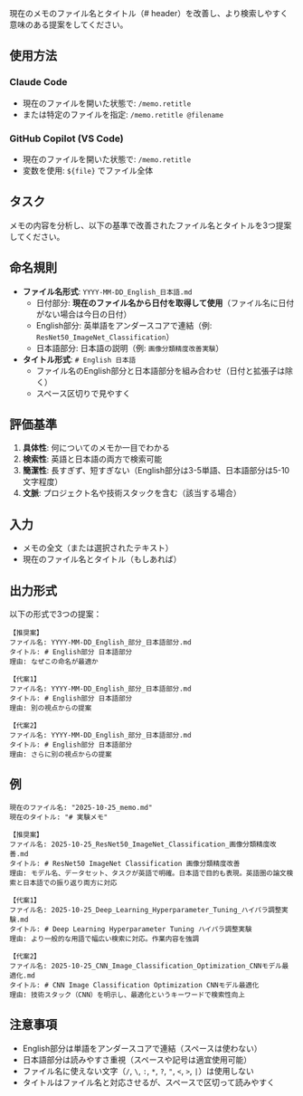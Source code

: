 現在のメモのファイル名とタイトル（# header）を改善し、より検索しやすく意味のある提案をしてください。

## 使用方法

### Claude Code
- 現在のファイルを開いた状態で: `/memo.retitle`
- または特定のファイルを指定: `/memo.retitle @filename`

### GitHub Copilot (VS Code)
- 現在のファイルを開いた状態で: `/memo.retitle`
- 変数を使用: `${file}` でファイル全体

## タスク
メモの内容を分析し、以下の基準で改善されたファイル名とタイトルを3つ提案してください。

## 命名規則
- **ファイル名形式**: `YYYY-MM-DD_English_日本語.md`
  - 日付部分: **現在のファイル名から日付を取得して使用**（ファイル名に日付がない場合は今日の日付）
  - English部分: 英単語をアンダースコアで連結（例: `ResNet50_ImageNet_Classification`）
  - 日本語部分: 日本語の説明（例: `画像分類精度改善実験`）
- **タイトル形式**: `# English 日本語`
  - ファイル名のEnglish部分と日本語部分を組み合わせ（日付と拡張子は除く）
  - スペース区切りで見やすく

## 評価基準
1. **具体性**: 何についてのメモか一目でわかる
2. **検索性**: 英語と日本語の両方で検索可能
3. **簡潔性**: 長すぎず、短すぎない（English部分は3-5単語、日本語部分は5-10文字程度）
4. **文脈**: プロジェクト名や技術スタックを含む（該当する場合）

## 入力
- メモの全文（または選択されたテキスト）
- 現在のファイル名とタイトル（もしあれば）

## 出力形式
以下の形式で3つの提案：

```
【推奨案】
ファイル名: YYYY-MM-DD_English_部分_日本語部分.md
タイトル: # English部分 日本語部分
理由: なぜこの命名が最適か

【代案1】
ファイル名: YYYY-MM-DD_English_部分_日本語部分.md
タイトル: # English部分 日本語部分
理由: 別の視点からの提案

【代案2】
ファイル名: YYYY-MM-DD_English_部分_日本語部分.md
タイトル: # English部分 日本語部分
理由: さらに別の視点からの提案
```

## 例
```
現在のファイル名: "2025-10-25_memo.md"
現在のタイトル: "# 実験メモ"

【推奨案】
ファイル名: 2025-10-25_ResNet50_ImageNet_Classification_画像分類精度改善.md
タイトル: # ResNet50 ImageNet Classification 画像分類精度改善
理由: モデル名、データセット、タスクが英語で明確。日本語で目的も表現。英語圏の論文検索と日本語での振り返り両方に対応

【代案1】
ファイル名: 2025-10-25_Deep_Learning_Hyperparameter_Tuning_ハイパラ調整実験.md
タイトル: # Deep Learning Hyperparameter Tuning ハイパラ調整実験
理由: より一般的な用語で幅広い検索に対応。作業内容を強調

【代案2】
ファイル名: 2025-10-25_CNN_Image_Classification_Optimization_CNNモデル最適化.md
タイトル: # CNN Image Classification Optimization CNNモデル最適化
理由: 技術スタック（CNN）を明示し、最適化というキーワードで検索性向上
```

## 注意事項
- English部分は単語をアンダースコアで連結（スペースは使わない）
- 日本語部分は読みやすさ重視（スペースや記号は適宜使用可能）
- ファイル名に使えない文字（`/`, `\`, `:`, `*`, `?`, `"`, `<`, `>`, `|`）は使用しない
- タイトルはファイル名と対応させるが、スペースで区切って読みやすく
